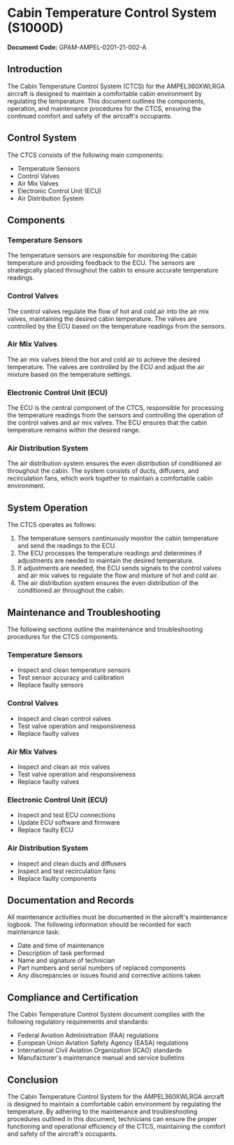 # Cabin Temperature Control System (S1000D)

**Document Code:** GPAM-AMPEL-0201-21-002-A

## Introduction

The Cabin Temperature Control System (CTCS) for the AMPEL360XWLRGA aircraft is designed to maintain a comfortable cabin environment by regulating the temperature. This document outlines the components, operation, and maintenance procedures for the CTCS, ensuring the continued comfort and safety of the aircraft's occupants.

## Control System

The CTCS consists of the following main components:

- Temperature Sensors
- Control Valves
- Air Mix Valves
- Electronic Control Unit (ECU)
- Air Distribution System

## Components

### Temperature Sensors

The temperature sensors are responsible for monitoring the cabin temperature and providing feedback to the ECU. The sensors are strategically placed throughout the cabin to ensure accurate temperature readings.

### Control Valves

The control valves regulate the flow of hot and cold air into the air mix valves, maintaining the desired cabin temperature. The valves are controlled by the ECU based on the temperature readings from the sensors.

### Air Mix Valves

The air mix valves blend the hot and cold air to achieve the desired temperature. The valves are controlled by the ECU and adjust the air mixture based on the temperature settings.

### Electronic Control Unit (ECU)

The ECU is the central component of the CTCS, responsible for processing the temperature readings from the sensors and controlling the operation of the control valves and air mix valves. The ECU ensures that the cabin temperature remains within the desired range.

### Air Distribution System

The air distribution system ensures the even distribution of conditioned air throughout the cabin. The system consists of ducts, diffusers, and recirculation fans, which work together to maintain a comfortable cabin environment.

## System Operation

The CTCS operates as follows:

1. The temperature sensors continuously monitor the cabin temperature and send the readings to the ECU.
2. The ECU processes the temperature readings and determines if adjustments are needed to maintain the desired temperature.
3. If adjustments are needed, the ECU sends signals to the control valves and air mix valves to regulate the flow and mixture of hot and cold air.
4. The air distribution system ensures the even distribution of the conditioned air throughout the cabin.

## Maintenance and Troubleshooting

The following sections outline the maintenance and troubleshooting procedures for the CTCS components.

### Temperature Sensors

- Inspect and clean temperature sensors
- Test sensor accuracy and calibration
- Replace faulty sensors

### Control Valves

- Inspect and clean control valves
- Test valve operation and responsiveness
- Replace faulty valves

### Air Mix Valves

- Inspect and clean air mix valves
- Test valve operation and responsiveness
- Replace faulty valves

### Electronic Control Unit (ECU)

- Inspect and test ECU connections
- Update ECU software and firmware
- Replace faulty ECU

### Air Distribution System

- Inspect and clean ducts and diffusers
- Inspect and test recirculation fans
- Replace faulty components

## Documentation and Records

All maintenance activities must be documented in the aircraft's maintenance logbook. The following information should be recorded for each maintenance task:

- Date and time of maintenance
- Description of task performed
- Name and signature of technician
- Part numbers and serial numbers of replaced components
- Any discrepancies or issues found and corrective actions taken

## Compliance and Certification

The Cabin Temperature Control System document complies with the following regulatory requirements and standards:

- Federal Aviation Administration (FAA) regulations
- European Union Aviation Safety Agency (EASA) regulations
- International Civil Aviation Organization (ICAO) standards
- Manufacturer's maintenance manual and service bulletins

## Conclusion

The Cabin Temperature Control System for the AMPEL360XWLRGA aircraft is designed to maintain a comfortable cabin environment by regulating the temperature. By adhering to the maintenance and troubleshooting procedures outlined in this document, technicians can ensure the proper functioning and operational efficiency of the CTCS, maintaining the comfort and safety of the aircraft's occupants.
